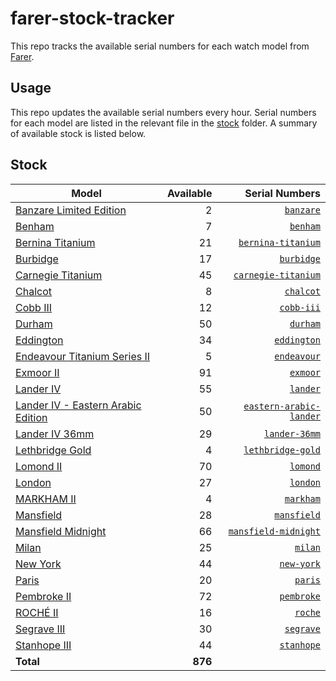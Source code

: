 # farer-stock-tracker

This repo tracks the available serial numbers for each watch model from [Farer](https://farer.com).

## Usage

This repo updates the available serial numbers every hour. Serial numbers for each model are listed in the relevant file in the [stock](./stock) folder. A summary of available stock is listed below.

## Stock

| Model | Available | Serial Numbers |
| ----- | --------: | -------------: |
| [Banzare Limited Edition](https://usd.farer.com/products/banzare) | 2 | [`banzare`](./stock/banzare) |
| [Benham](https://usd.farer.com/products/benham) | 7 | [`benham`](./stock/benham) |
| [Bernina Titanium](https://usd.farer.com/products/bernina-titanium) | 21 | [`bernina-titanium`](./stock/bernina-titanium) |
| [Burbidge](https://usd.farer.com/products/burbidge) | 17 | [`burbidge`](./stock/burbidge) |
| [Carnegie Titanium](https://usd.farer.com/products/carnegie-titanium) | 45 | [`carnegie-titanium`](./stock/carnegie-titanium) |
| [Chalcot](https://usd.farer.com/products/chalcot) | 8 | [`chalcot`](./stock/chalcot) |
| [Cobb III](https://usd.farer.com/products/cobb-iii) | 12 | [`cobb-iii`](./stock/cobb-iii) |
| [Durham](https://usd.farer.com/products/durham) | 50 | [`durham`](./stock/durham) |
| [Eddington](https://usd.farer.com/products/eddington) | 34 | [`eddington`](./stock/eddington) |
| [Endeavour Titanium Series II](https://usd.farer.com/products/endeavour) | 5 | [`endeavour`](./stock/endeavour) |
| [Exmoor II](https://usd.farer.com/products/exmoor) | 91 | [`exmoor`](./stock/exmoor) |
| [Lander IV](https://usd.farer.com/products/lander) | 55 | [`lander`](./stock/lander) |
| [Lander IV - Eastern Arabic Edition](https://usd.farer.com/products/eastern-arabic-lander) | 50 | [`eastern-arabic-lander`](./stock/eastern-arabic-lander) |
| [Lander IV 36mm](https://usd.farer.com/products/lander-36mm) | 29 | [`lander-36mm`](./stock/lander-36mm) |
| [Lethbridge Gold](https://usd.farer.com/products/lethbridge-gold) | 4 | [`lethbridge-gold`](./stock/lethbridge-gold) |
| [Lomond II](https://usd.farer.com/products/lomond) | 70 | [`lomond`](./stock/lomond) |
| [London](https://usd.farer.com/products/london) | 27 | [`london`](./stock/london) |
| [MARKHAM II](https://usd.farer.com/products/markham) | 4 | [`markham`](./stock/markham) |
| [Mansfield](https://usd.farer.com/products/mansfield) | 28 | [`mansfield`](./stock/mansfield) |
| [Mansfield Midnight](https://usd.farer.com/products/mansfield-midnight) | 66 | [`mansfield-midnight`](./stock/mansfield-midnight) |
| [Milan](https://usd.farer.com/products/milan) | 25 | [`milan`](./stock/milan) |
| [New York](https://usd.farer.com/products/new-york) | 44 | [`new-york`](./stock/new-york) |
| [Paris](https://usd.farer.com/products/paris) | 20 | [`paris`](./stock/paris) |
| [Pembroke II](https://usd.farer.com/products/pembroke) | 72 | [`pembroke`](./stock/pembroke) |
| [ROCHÉ II](https://usd.farer.com/products/roche) | 16 | [`roche`](./stock/roche) |
| [Segrave III](https://usd.farer.com/products/segrave) | 30 | [`segrave`](./stock/segrave) |
| [Stanhope III](https://usd.farer.com/products/stanhope) | 44 | [`stanhope`](./stock/stanhope) |
| **Total** | **876** | |
